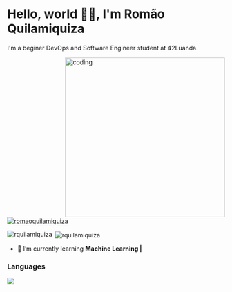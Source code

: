 
<h1 align="left">Hello, world 👋🏾, I'm Romão Quilamiquiza</h1>
<p align="left">I'm a beginer DevOps and Software Engineer student at 42Luanda.</p>

<img align="right" alt="coding" width="370" src="https://media.tenor.com/2uyENRmiUt0AAAAC/coding.gif" />
<p align="left">
  <a href="https://www.linkedin.com/in/rom%C3%A3o-quilamiquiza-4767092b1/" target="_blank">
    <img src="https://img.shields.io/badge/LinkedIn-000000?style=for-the-badge&logo=linkedin&logoColor=white" alt="romaoquilamiquiza"/>
  </a>
</p>

<p><img align="left" src="https://github-readme-stats.vercel.app/api/top-langs?username=rquilamiquiza&show_icons=true&locale=en&layout=compact" alt="rquilamiquiza" /></p>

<p>&nbsp;<img align="center" src="https://github-readme-stats.vercel.app/api?username=rquilamiquiza&show_icons=true&locale=en" alt="rquilamiquiza" /></p>

- 🚀 I’m currently learning **Machine Learning |**


<h3 align="left">Languages</h3>
<p>
  <a href="https://skillicons.dev">
    <img src="https://skillicons.dev/icons?i=c,cpp,bash,py,django,linux,git,kubernetes,docker,mysql" />
  </a>
</p>




